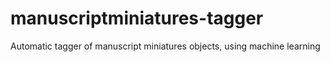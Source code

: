 # manuscriptminiatures-tagger
Automatic tagger of manuscript miniatures objects, using machine learning
